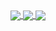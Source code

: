 <a href="https://github-readme-stats.vercel.app/api?username=tsukasaroot&show_icons=true&theme=tokyonight&count_private=true&show_owner=true">
  <img align="center" src="https://github-readme-stats.vercel.app/api?username=tsukasaroot&show_icons=true&theme=tokyonight&count_private=true&show_owner=true" />
</a>
<a href="https://github-readme-stats.vercel.app/api/top-langs/?username=tsukasaroot&theme=tokyonight">
  <img align="center" src="https://github-readme-stats.vercel.app/api/top-langs/?username=tsukasaroot&theme=tokyonight&count_private=true" />
</a>
<a href="https://github-readme-stats.vercel.app/api/wakatime?username=tsukasaroot">
  <img align="center" src="https://github-readme-stats.vercel.app/api/wakatime?username=tsukasaroot&theme=tokyonight&v=2" />
</a>
